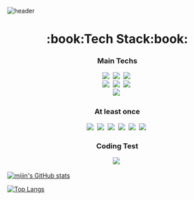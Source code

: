 ![header](https://capsule-render.vercel.app/api?type=waving&color=gradient&height=300&section=header&text=MIJIN%20NA&fontSize=80&animation=fadeIn&desc=Welcome%20To%20github&descAlign=61)

<h1 align="center" font-weight="bold"> :book:Tech Stack:book:</h1>
<h3 align="center">Main Techs</h3>
<p align="center">
<img src="https://img.shields.io/badge/JavaScript-F7DF1E?style=flat-square&logo=JavaScript&logoColor=white">&nbsp
<img src="https://img.shields.io/badge/react-61DAFB?style=flat-square&logo=react&logoColor=white">&nbsp
<img src="https://img.shields.io/badge/html-E34F26?style=flat-square&logo=html5&logoColor=white">&nbsp
<br>
<img src="https://img.shields.io/badge/css-1572B6?style=flat-square&logo=css3&logoColor=white">&nbsp
<img src="https://img.shields.io/badge/github-181717?style=flat-square&logo=github&logoColor=white">&nbsp
<img src="https://img.shields.io/badge/Notion-000000?style=flat-square&logo=Notion&logoColor=white">&nbsp
 <br>
 <img src="https://img.shields.io/badge/Typescript-3178C6?style=flat-square&logo=TypeScript&logoColor=white">&nbsp
</p>

<h3 align="center">At least once</h3>
<p align="center">
<img src="https://img.shields.io/badge/mysql-4479A1?style=flat-square&logo=mysql&logoColor=white">&nbsp
<img src="https://img.shields.io/badge/Python-3766AB?style=flat-square&logo=Python&logoColor=white">&nbsp 
 <img src="https://img.shields.io/badge/Node.js-339933?style=flat-square&logo=Node.js&logoColor=white"/>&nbsp
  <img src="https://img.shields.io/badge/C-A8B9CC?style=flat-square&logo=C&logoColor=white">&nbsp
  <img src="https://img.shields.io/badge/C++-00599C?style=flat-square&logo=C%2B%2B&logoColor=white">&nbsp
  <img src="https://img.shields.io/badge/Linux-FCC624?style=flat-square&logo=Linux&logoColor=white">&nbsp

</p>
<h3 align="center">Coding Test</h3>
<p align="center">
 <img src="https://img.shields.io/badge/Python-3766AB?style=flat-square&logo=Python&logoColor=white">&nbsp 
</p>


[![mijin's GitHub stats](https://github-readme-stats.vercel.app/api?username=nanajin&show_icons=true&theme=aura)](https://github.com/anuraghazra/github-readme-stats)

[![Top Langs](https://github-readme-stats.vercel.app/api/top-langs/?username=nanajin&layout=compact)](https://github.com/anuraghazra/github-readme-stats)



